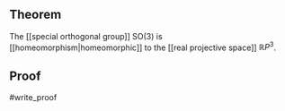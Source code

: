 ## Theorem
The [[special orthogonal group]] $\text{SO}(3)$ is [[homeomorphism|homeomorphic]] to the [[real projective space]] $\mathbb RP^3$. 
## Proof
#write_proof 